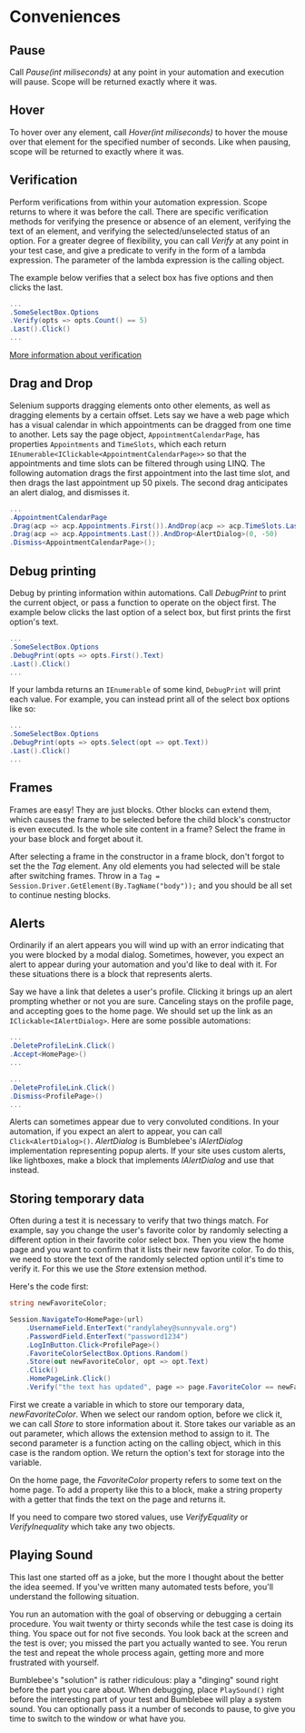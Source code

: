 # Conveniences

## Pause

Call *Pause(int miliseconds)* at any point in your automation and execution will pause. Scope will be returned exactly where it was.

## Hover

To hover over any element, call *Hover(int miliseconds)* to hover the mouse over that element for the specified number of seconds. Like when pausing, scope will be returned to exactly where it was.

## Verification

Perform verifications from within your automation expression. Scope returns to where it was before the call. There are specific verification methods for verifying the presence or absence of an element, verifying the text of an element, and verifying the selected/unselected status of an option. For a greater degree of flexibility, you can call *Verify* at any point in your test case, and give a predicate to verify in the form of a lambda expression. The parameter of the lambda expression is the calling object.

The example below verifies that a select box has five options and then clicks the last.

```c#
...
.SomeSelectBox.Options
.Verify(opts => opts.Count() == 5)
.Last().Click()
...
```
[More information about verification](./verification.md)

## Drag and Drop

Selenium supports dragging elements onto other elements, as well as dragging elements by a certain offset. Lets say we have a web page which has a visual calendar in which appointments can be dragged from one time to another. Lets say the page object, `AppointmentCalendarPage`, has properties `Appointments` and `TimeSlots`, which each return `IEnumerable<IClickable<AppointmentCalendarPage>>` so that the appointments and time slots can be filtered through using LINQ. The following automation drags the first appointment into the last time slot, and then drags the last appointment up 50 pixels. The second drag anticipates an alert dialog, and dismisses it.

```c#
...
.AppointmentCalendarPage
.Drag(acp => acp.Appointments.First()).AndDrop(acp => acp.TimeSlots.Last())
.Drag(acp => acp.Appointments.Last()).AndDrop<AlertDialog>(0, -50)
.Dismiss<AppointmentCalendarPage>();
```

## Debug printing

Debug by printing information within automations. Call *DebugPrint* to print the current object, or pass a function to operate on the object first. The example below clicks the last option of a select box, but first prints the first option's text.

```c#
...
.SomeSelectBox.Options
.DebugPrint(opts => opts.First().Text)
.Last().Click()
...
```

If your lambda returns an `IEnumerable` of some kind, `DebugPrint` will print each value. For example, you can instead print all of the select box options like so:

```c#
...
.SomeSelectBox.Options
.DebugPrint(opts => opts.Select(opt => opt.Text))
.Last().Click()
...
```

## Frames

Frames are easy! They are just blocks. Other blocks can extend them, which causes the frame to be selected before the child block's constructor is even executed. Is the whole site content in a frame? Select the frame in your base block and forget about it.

After selecting a frame in the constructor in a frame block, don't forgot to set the the *Tag* element. Any old elements you had selected will be stale after switching frames. Throw in a `Tag = Session.Driver.GetElement(By.TagName("body"));` and you should be all set to continue nesting blocks.

## Alerts

Ordinarily if an alert appears you will wind up with an error indicating that you were blocked by a modal dialog. Sometimes, however, you expect an alert to appear during your automation and you'd like to deal with it. For these situations there is a block that represents alerts.

Say we have a link that deletes a user's profile. Clicking it brings up an alert prompting whether or not you are sure. Canceling stays on the profile page, and accepting goes to the home page. We should set up the link as an `IClickable<IAlertDialog>`. Here are some possible automations:

```c#
...
.DeleteProfileLink.Click()
.Accept<HomePage>()
...
```

```c#
...
.DeleteProfileLink.Click()
.Dismiss<ProfilePage>()
...
```

Alerts can sometimes appear due to very convoluted conditions. In your automation, if you expect an alert to appear, you can call `Click<AlertDialog>()`. *AlertDialog* is Bumblebee's *IAlertDialog* implementation representing popup alerts. If your site uses custom alerts, like lightboxes, make a block that implements *IAlertDialog* and use that instead.

## Storing temporary data

Often during a test it is necessary to verify that two things match. For example, say you change the user's favorite color by randomly selecting a different option in their favorite color select box. Then you view the home page and you want to confirm that it lists their new favorite color. To do this, we need to store the text of the randomly selected option until it's time to verify it. For this we use the *Store* extension method.

Here's the code first:

```c#
string newFavoriteColor;

Session.NavigateTo<HomePage>(url)
    .UsernameField.EnterText("randylahey@sunnyvale.org")
    .PasswordField.EnterText("password1234")
    .LogInButton.Click<ProfilePage>()
    .FavoriteColorSelectBox.Options.Random()
    .Store(out newFavoriteColor, opt => opt.Text)
    .Click()
    .HomePageLink.Click()
    .Verify("the text has updated", page => page.FavoriteColor == newFavoriteColor);
```

First we create a variable in which to store our temporary data, *newFavoriteColor*. When we select our random option, before we click it, we can call *Store* to store information about it. Store takes our variable as an out parameter, which allows the extension method to assign to it. The second parameter is a function acting on the calling object, which in this case is the random option. We return the option's text for storage into the variable.

On the home page, the *FavoriteColor* property refers to some text on the home page. To add a property like this to a block, make a string property with a getter that finds the text on the page and returns it.

If you need to compare two stored values, use *VerifyEquality* or *VerifyInequality* which take any two objects.

## Playing Sound

This last one started off as a joke, but the more I thought about the better the idea seemed. If you've written many automated tests before, you'll understand the following situation.

You run an automation with the goal of observing or debugging a certain procedure. You wait twenty or thirty seconds while the test case is doing its thing. You space out for not five seconds. You look back at the screen and the test is over; you missed the part you actually wanted to see. You rerun the test and repeat the whole process again, getting more and more frustrated with yourself.

Bumblebee's "solution" is rather ridiculous: play a "dinging" sound right before the part you care about. When debugging, place `PlaySound()` right before the interesting part of your test and Bumblebee will play a system sound. You can optionally pass it a number of seconds to pause, to give you time to switch to the window or what have you.
